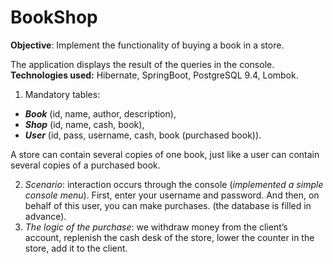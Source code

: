 # BookShop

**Objective**: Implement the functionality of buying a book in a store.

The application displays the result of the queries in the console. 
**Technologies used:** Hibernate, SpringBoot, PostgreSQL 9.4, Lombok. 

1)	 Mandatory tables: 
- ***Book*** (id, name, author, description), 
- ***Shop*** (id, name, cash, book), 
- ***User*** (id, pass, username, cash, book (purchased book)). 

A store can contain several copies of one book, 
just like a user can contain several copies of a purchased book.

2)	*Scenario*: interaction occurs through the console 
(_implemented a simple console menu_). 
First, enter your username and password. And then, 
on behalf of this user, you can make purchases. (the database is filled in advance).
3)	*The logic of the purchase*: we withdraw money from the client’s account, replenish
 the cash desk of the store, lower the counter in the store, add it to the client.
